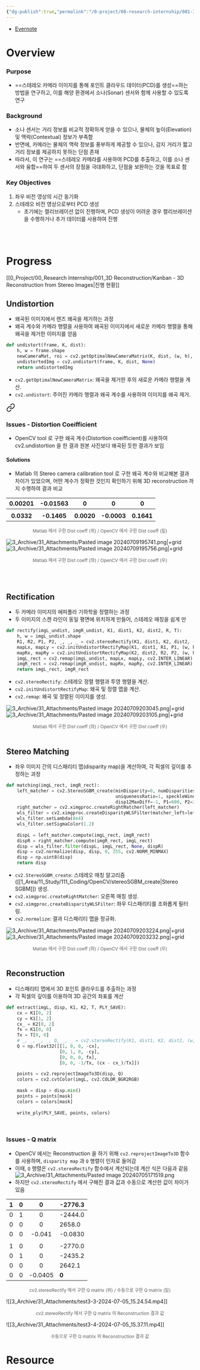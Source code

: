 ```yaml
---
{"dg-publish":true,"permalink":"/0-project/00-research-internship/001-3-d-reconstruction/3-d-reconstruction-from-stereo-images/","tags":["Project","Project/Stereo2PCD","Study/Camera/Calibration","Study/Camera/3D-Reconstruction"],"noteIcon":"","created":"2024-07-09"}
---
```


- [Evernote](https://www.evernote.com/shard/s515/sh/a1ebdaac-9a64-3b3b-e770-b1543c9a5f6b/qIz3RpnuFc5hSHTRQYZcixyTk6e7nKCVKzhXDEYUbAXuje1fesA0VE1lCw)
# Overview
### Purpose
- ==스테레오 카메라 이미지를 통해 포인트 클라우드 데이터(PCD)를 생성==하는 방법을 연구하고, 이를 해양 환경에서 소나(Sonar) 센서와 함께 사용할 수 있도록 연구


### Background
- 소나 센서는 거리 정보를 비교적 정확하게 얻을 수 있으나, 물체의 높이(Elevation) 및 맥락(Contextual) 정보가 부족함
- 반면에, 카메라는 물체의 맥락 정보를 풍부하게 제공할 수 있으나, 감지 거리가 짧고 거리 정보를 제공하지 못하는 단점 존재
- 따라서, 이 연구는 ==스테레오 카메라를 사용하여 PCD를 추출하고, 이를 소나 센서와 융합==하여 두 센서의 장점을 극대화하고, 단점을 보완하는 것을 목표로 함


### Key Objectives
1. 좌우 비전 영상의 시간 동기화
2. 스테레오 비전 영상으로부터 PCD 생성
    - 초기에는 캘리브레이션 없이 진행하며, PCD 생성이 어려운 경우 캘리브레이션을 수행하거나 추가 데이터를 사용하여 진행

<br/><br/>
# Progress

[[0_Project/00_Research Internship/001_3D Reconstruction/Kanban - 3D Reconstruction from Stereo Images\|진행 현황]]
<br/>
## Undistortion
- 왜곡된 이미지에서 렌즈 왜곡을 제거하는 과정
- 왜곡 계수와 카메라 행렬을 사용하여 왜곡된 이미지에서 새로운 카메라 행렬을 통해 왜곡을 제거한 이미지를 얻음

```python
def undistort(frame, K, dist):
    h, w = frame.shape
    newCameraMat, roi = cv2.getOptimalNewCameraMatrix(K, dist, (w, h), 1)
    undistortedImg = cv2.undistort(frame, K, dist, None)
    return undistortedImg
```

- `cv2.getOptimalNewCameraMatrix`: 왜곡을 제거한 후의 새로운 카메라 행렬을 계산.
- `cv2.undistort`: 주어진 카메라 행렬과 왜곡 계수를 사용하여 이미지를 왜곡 제거.


<div class="transclusion internal-embed is-loaded"><a class="markdown-embed-link" href="/0-project/00-research-internship/001-3-d-reconstruction/stereo-calibration/#issues-distortion-coeifficient" aria-label="Open link"><svg xmlns="http://www.w3.org/2000/svg" width="24" height="24" viewBox="0 0 24 24" fill="none" stroke="currentColor" stroke-width="2" stroke-linecap="round" stroke-linejoin="round" class="svg-icon lucide-link"><path d="M10 13a5 5 0 0 0 7.54.54l3-3a5 5 0 0 0-7.07-7.07l-1.72 1.71"></path><path d="M14 11a5 5 0 0 0-7.54-.54l-3 3a5 5 0 0 0 7.07 7.07l1.71-1.71"></path></svg></a><div class="markdown-embed">



### Issues - Distortion Coeifficient

- OpenCV tool 로 구한 왜곡 계수(Distortion coeifficient)를 사용하여 cv2.undistortion 을 한 결과 원본 사진보다 왜곡된 듯한 결과가 보임


#### Solutions

- Matlab 의 Stereo camera calibration tool 로 구한 왜곡 계수와 비교해본 결과 차이가 있었으며, 어떤 계수가 정확한 것인지 확인하기 위해 3D reconstruction 까지 수행하여 결과 비교

|  0.00201   |  -0.01563   |     0      |      0      |     0      |
| :--------: | :---------: | :--------: | :---------: | :--------: |
|            |             |            |             |            |
| **0.0332** | **-0.1465** | **0.0020** | **-0.0003** | **0.1641** |
<center style="font-size: 12; opacity: 0.7">Matlab 에서 구한 Dist coeff (위) / OpenCV 에서 구한 Dist coeff (밑)</center>

![3_Archive/31_Attachments/Pasted image 20240709195741.png|+grid](/img/user/3_Archive/31_Attachments/Pasted%20image%2020240709195741.png)![3_Archive/31_Attachments/Pasted image 20240709195756.png|+grid](/img/user/3_Archive/31_Attachments/Pasted%20image%2020240709195756.png)
<center style="font-size: 12; opacity: 0.7">Matlab 에서 구한 Dist coeff (좌) / OpenCV 에서 구한 Dist coeff (우)</center>

<br/><br/>

</div></div>


## Rectification
- 두 카메라 이미지의 에피폴라 기하학을 정렬하는 과정
- 두 이미지의 스캔 라인이 동일 평면에 위치하게 만들어, 스테레오 매칭을 쉽게 만

```python
def rectify(imgL_undist, imgR_undist, K1, dist1, K2, dist2, R, T):
    h, w = imgL_undist.shape
    R1, R2, P1, P2, _, _, _ = cv2.stereoRectify(K1, dist1, K2, dist2, (w, h), R, T)
    mapLx, mapLy = cv2.initUndistortRectifyMap(K1, dist1, R1, P1, (w, h), cv2.CV_32FC1)
    mapRx, mapRy = cv2.initUndistortRectifyMap(K2, dist2, R2, P2, (w, h), cv2.CV_32FC1)
    imgL_rect = cv2.remap(imgL_undist, mapLx, mapLy, cv2.INTER_LINEAR)
    imgR_rect = cv2.remap(imgR_undist, mapRx, mapRy, cv2.INTER_LINEAR)
    return imgL_rect, imgR_rect
```

- `cv2.stereoRectify`: 스테레오 정렬 행렬과 투영 행렬을 계산.
- `cv2.initUndistortRectifyMap`: 왜곡 및 정렬 맵을 계산.
- `cv2.remap`: 왜곡 및 정렬된 이미지를 생성.

![3_Archive/31_Attachments/Pasted image 20240709203045.png|+grid](/img/user/3_Archive/31_Attachments/Pasted%20image%2020240709203045.png)![3_Archive/31_Attachments/Pasted image 20240709203105.png|+grid](/img/user/3_Archive/31_Attachments/Pasted%20image%2020240709203105.png)
<center style="font-size: 12; opacity: 0.7">Matlab 에서 구한 Dist coeff (좌) / OpenCV 에서 구한 Dist coeff (우)</center>

<br/>

## Stereo Matching
- 좌우 이미지 간의 디스패리티 맵(disparity map)을 계산하여, 각 픽셀의 깊이를 추정하는 과정

```python
def matching(imgL_rect, imgR_rect):
    left_matcher = cv2.StereoSGBM_create(minDisparity=0, numDisparities=16*80, blockSize=11,
                                         uniquenessRatio=1, speckleWindowSize=150, speckleRange=2,
                                         disp12MaxDiff=-1, P1=600, P2=2400)
    right_matcher = cv2.ximgproc.createRightMatcher(left_matcher)
    wls_filter = cv2.ximgproc.createDisparityWLSFilter(matcher_left=left_matcher)
    wls_filter.setLambda(8e4)
    wls_filter.setSigmaColor(1.2)
    
    dispL = left_matcher.compute(imgL_rect, imgR_rect)
    dispR = right_matcher.compute(imgR_rect, imgL_rect)
    disp = wls_filter.filter(dispL, imgL_rect, None, dispR)
    disp = cv2.normalize(disp, disp, 0, 255, cv2.NORM_MINMAX)
    disp = np.uint8(disp)
    return disp
```

- `cv2.StereoSGBM_create`: 스테레오 매칭 알고리즘([[1_Area/11_Study/111_Coding/OpenCV/stereoSGBM_create\|Stereo SGBM]]) 생성. 
- `cv2.ximgproc.createRightMatcher`: 오른쪽 매칭 생성.
- `cv2.ximgproc.createDisparityWLSFilter`: 좌우 디스패리티를 조화롭게 필터링.
- `cv2.normalize`: 결과 디스패리티 맵을 정규화.

![3_Archive/31_Attachments/Pasted image 20240709203224.png|+grid](/img/user/3_Archive/31_Attachments/Pasted%20image%2020240709203224.png)![3_Archive/31_Attachments/Pasted image 20240709203232.png|+grid](/img/user/3_Archive/31_Attachments/Pasted%20image%2020240709203232.png)
<center style="font-size: 12; opacity: 0.7">Matlab 에서 구한 Dist coeff (좌) / OpenCV 에서 구한 Dist coeff (우)</center>
<br/>

## Reconstruction
- 디스패리티 맵에서 3D 포인트 클라우드를 추출하는 과정
- 각 픽셀의 깊이를 이용하여 3D 공간의 좌표를 계산

```python
def extract(imgL, disp, K1, K2, T, PLY_SAVE):
    cx = K1[0, 2]
    cy = K1[1, 2]
    cx_ = K2[0, 2]
    fx = K1[0, 0]
    Tx = T[0, 0]
	# _, _, _, _, Q, _, _ = cv2.stereoRectify(K1, dist1, K2, dist2, (w, h), R, T)
    Q = np.float32([[1, 0, 0, -cx],
                    [0, 1, 0, -cy],
                    [0, 0, 0, fx],
                    [0, 0, -1/Tx, (cx - cx_)/Tx]])
    
    points = cv2.reprojectImageTo3D(disp, Q)
    colors = cv2.cvtColor(imgL, cv2.COLOR_BGR2RGB)
    
    mask = disp > disp.min()
    points = points[mask]
    colors = colors[mask]
    
    write_ply(PLY_SAVE, points, colors)
```

<br/>

### Issues - Q matrix
- OpenCV 에서는 Reconstruction 을 하기 위해 `cv2.reprojectImageTo3D` 함수를 사용하며, `disparity map` 과 `Q` 행렬이 인자로 들어감
- 이때, `Q` 행렬은 `cv2.stereoRectify` 함수에서 계산되는데 계산 식은 다음과 같음
  ![3_Archive/31_Attachments/Pasted image 20240705171519.png](/img/user/3_Archive/31_Attachments/Pasted%20image%2020240705171519.png)
- 하지만 `cv2.stereoRectify` 에서 구해진 결과 값과 수동으로 계산한 값이 차이가 있음

|  1  |  0  |    0    | -2776.3 |
| :-: | :-: | :-----: | ------- |
|  0  |  1  |    0    | -2444.0 |
|  0  |  0  |    0    | 2658.0  |
|  0  |  0  | -0.041  | -0.0830 |
|     |     |         |         |
|  1  |  0  |    0    | -2770.0 |
|  0  |  1  |    0    | -2435.2 |
|  0  |  0  |    0    | 2642.1  |
|  0  |  0  | -0.0405 | **0**   |
<center style="font-size: 12; opacity: 0.7">cv2.stereoRectify 에서 구한 Q matrix (위) / 수동으로 구한 Q matrix (밑)</center>

![[3_Archive/31_Attachments/test3-3-2024-07-05_15.24.54.mp4]]
<center style="font-size: 12; opacity: 0.7">cv2.stereoRectify 에서 구한 Q matrix 의 Reconstruction 결과 값</center>

![[3_Archive/31_Attachments/test3-4-2024-07-05_15.37.11.mp4]]
<center style="font-size: 12; opacity: 0.7">수동으로 구한 Q matrix 의 Reconstruction 결과 값</center>

# Resource


